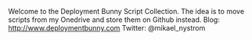 Welcome to the Deployment Bunny Script Collection. The idea is to move scripts from my Onedrive and store them on Github instead.
Blog: http://www.deploymentbunny.com
Twitter: @mikael_nystrom

